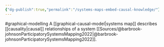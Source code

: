 ```yaml
---
{"dg-publish":true,"permalink":"/systems-maps-embed-causal-knowledge/"}
---
```


#graphical-modelling 
A [[graphical-causal-model\|systems map]] describes [[causality\|causal]] relationships of a system [[Sources/@barbrook-johnsonParticipatorySystemsMapping2022\|@barbrook-johnsonParticipatorySystemsMapping2022]].
